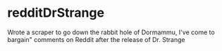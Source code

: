 # redditDrStrange
Wrote a scraper to go down the rabbit hole of Dormammu, I've come to bargain" comments on Reddit after the release of Dr. Strange
